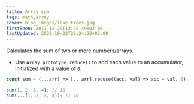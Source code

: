 ```yaml
---
title: Array sum
tags: math,array
cover: blog_images/lake-trees.jpg
firstSeen: 2017-12-29T13:29:49+02:00
lastUpdated: 2020-10-22T20:24:30+03:00
---
```


Calculates the sum of two or more numbers/arrays.

- Use `Array.prototype.reduce()` to add each value to an accumulator, initialized with a value of `0`.

```js
const sum = (...arr) => [...arr].reduce((acc, val) => acc + val, 0);
```

```js
sum(1, 2, 3, 4); // 10
sum(...[1, 2, 3, 4]); // 10
```
